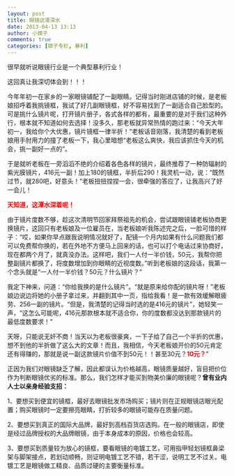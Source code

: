 ```yaml
---
layout: post
title: 眼镜这潭深水
date: 2013-04-13 13:13
author: 小嫦子
comments: true
categories: [嫦子专栏, 暴利]
---
```

很早就听说眼镜行业是一个典型暴利行业！

这回真让我深切体会到！！！

今年年初一在家乡的一家眼镜铺配了一副眼睛。记得当时刚进店铺的时候，是老板娘招呼着我挑镜框，我试了好几副眼镜框，好不容易找到了一副适合自己脸型的。可是挑什么镜片呢，打开镜片册子，各式各样的都有，最重要的是对于我们这种外行，根本就不知道如何去选择！没多久，那老板就异常热情的跑过来：“今天大年初一，我给你个大优惠，镜片镜框一律半折！”老板话音刚落，我清楚的看到老板娘用手肘用力的撞了老板一下，我心里暗想“老板这么爽快，我应该抓住今天的机会，挑一副好一点的”。
<!--more-->
于是就听老板在一旁滔滔不绝的介绍着各色各样的镜片，最终推荐了一种防辐射的紫光膜镜片，416元一副！加上180的镜框，半折后290！我灵机一动，说：“既然过节，就280吧，好意头！”老板扭扭捏捏一会，很牵强的答应了，让我高兴了好一会儿！

<span style="color: #ff0000;"><strong>天知道，这潭水深着呢！</strong></span>

由于镜片度数不够，趁这次清明节回家拜祭祖先的机会，尝试跟眼镜铺老板协商更换镜片，这回只有老板娘及一位雇员在，当老板娘听我陈述完之后，一脸可惜的样子：“哎，如果你早点跟我说明情况就好了，配镜一个月内如果有什么问题我们都可以免费帮你换的，若在外地不方便马上回来的话，也可以打个电话过来协商好，现在都两个月了，就真没办法。这样吧，我们一人付一半价钱，50元，我帮你把整副镜片都换了，将度数增加到你眼睛的近视度数。”听到老板娘的这段话，我第一个念头就是“一人付一半价钱？50元？什么镜片？”

我定下神来，问道：“你给我换的是什么镜片”。“就是原来给你配的镜片呀！”老板娘边说边将她的小册子拿过来，并翻到其中一页，指给我看！是一款有效缓解眼疲劳、256一副的镜片。“但是，我清楚的记得当时选的是416元的镜片”，她轻笑一声，“这怎么可能呢，416元那款根本就不适合你，你的度数都没达到那款镜片的最低度数要求！”

天呀，只能说无奸不商！当天以为老板很豪爽，一下子给了自己一个半折的优惠，想不到他的半折做了这么大的文章！而且，我相信，今天老板娘开价的50元肯定还有得赚的，那就是说一副这款镜片价值不到50元！！甚至30元？<strong><span style="color: #ff0000;">10元？</span></strong>”

正因为我们对眼镜缺乏了解，因此都误认为价格越高，眼镜质量越好，盲目把价位作为判断眼镜优劣的标准。那么，我们怎样才能买到物美价廉的眼镜呢？<strong>曾有业内人士以亲身经验支招：</strong>

1、要想买到便宜的镜框，最好去眼镜批发市场购买；镜片则在正规眼镜店眼光配置；购买眼镜时一定要擦亮眼睛，打折较多的眼镜可能存在质量问题。

2、要想买到真正的国际大品牌，最好到高档百货店选购。在一般的眼镜店，即使是经过品牌授权的大品牌眼镜，由于本身成本的原因，价格也会较高。

3、要想买到质量较为放心的镜框，要看眼镜的电镀工艺，可用指甲轻划镜框鼻梁架与脚架接点，若划动顺畅，则证明电镀工艺不错，若干涩，说明工艺不过关。电镀工艺是眼镜做工精良、品质过硬的主要衡量标准。
